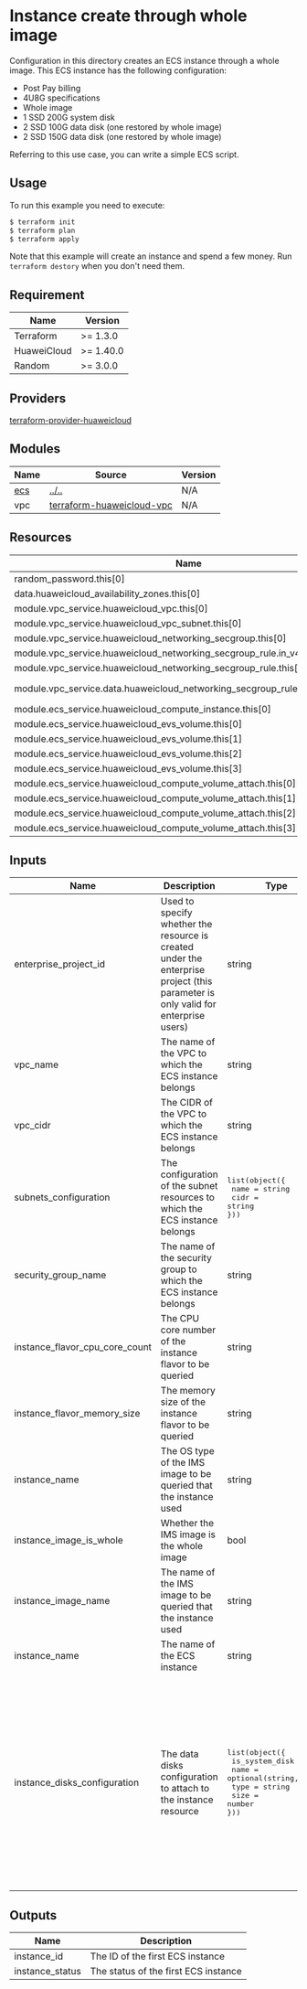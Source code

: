 # Instance create through whole image

Configuration in this directory creates an ECS instance through a whole image.
This ECS instance has the following configuration:

- Post Pay billing
- 4U8G specifications
- Whole image
- 1 SSD 200G system disk
- 2 SSD 100G data disk (one restored by whole image)
- 2 SSD 150G data disk (one restored by whole image)

Referring to this use case, you can write a simple ECS script.

## Usage

To run this example you need to execute:

```bash
$ terraform init
$ terraform plan
$ terraform apply
```

Note that this example will create an instance and spend a few money. Run `terraform destory` when you don't need them.

## Requirement

| Name | Version |
|------|---------|
| Terraform | >= 1.3.0 |
| HuaweiCloud | >= 1.40.0 |
| Random | >= 3.0.0 |

## Providers

[terraform-provider-huaweicloud](https://github.com/huaweicloud/terraform-provider-huaweicloud)

## Modules

| Name | Source | Version |
|------|--------|---------|
| <a name="module_ecs"></a>[ecs](#module\_ecs) | [../..](../../README.md) | N/A |
| vpc | [terraform-huaweicloud-vpc](https://github.com/terraform-huaweicloud-modules/terraform-huaweicloud-vpc) | N/A |

## Resources

| Name | Type |
|------|------|
| random_password.this[0] | resource |
| data.huaweicloud_availability_zones.this[0] | resource |
| module.vpc_service.huaweicloud_vpc.this[0] | resource |
| module.vpc_service.huaweicloud_vpc_subnet.this[0] | resource |
| module.vpc_service.huaweicloud_networking_secgroup.this[0] | resource |
| module.vpc_service.huaweicloud_networking_secgroup_rule.in_v4_self_group[0] | resource |
| module.vpc_service.huaweicloud_networking_secgroup_rule.this[0] | resource |
| module.vpc_service.data.huaweicloud_networking_secgroup_rules.this[0] | data source |
| module.ecs_service.huaweicloud_compute_instance.this[0] | resource |
| module.ecs_service.huaweicloud_evs_volume.this[0] | resource |
| module.ecs_service.huaweicloud_evs_volume.this[1] | resource |
| module.ecs_service.huaweicloud_evs_volume.this[2] | resource |
| module.ecs_service.huaweicloud_evs_volume.this[3] | resource |
| module.ecs_service.huaweicloud_compute_volume_attach.this[0] | resource |
| module.ecs_service.huaweicloud_compute_volume_attach.this[1] | resource |
| module.ecs_service.huaweicloud_compute_volume_attach.this[2] | resource |
| module.ecs_service.huaweicloud_compute_volume_attach.this[3] | resource |

## Inputs

| Name | Description | Type | value |
|------|-------------|------|---------------|
| enterprise_project_id | Used to specify whether the resource is created under the enterprise project (this parameter is only valid for enterprise users) | string | "0" |
| vpc_name | The name of the VPC to which the ECS instance belongs | string | "demo" |
| vpc_cidr | The CIDR of the VPC to which the ECS instance belongs | string | "192.168.0.0/16" |
| subnets_configuration | The configuration of the subnet resources to which the ECS instance belongs | <pre>list(object({<br>  name = string<br>  cidr = string<br>}))</pre> | <pre>[<br>  {<br>    "name": "demo",<br>    "cidr": "192.168.0.0/20"<br>  }<br>]</pre> |
| security_group_name | The name of the security group to which the ECS instance belongs | string | "demo" |
| instance_flavor_cpu_core_count | The CPU core number of the instance flavor to be queried | string | 4 |
| instance_flavor_memory_size | The memory size of the instance flavor to be queried | string | 8 |
| instance_name | The OS type of the IMS image to be queried that the instance used | string | "CentOS" |
| instance_image_is_whole | Whether the IMS image is the whole image | bool | true |
| instance_image_name | The name of the IMS image to be queried that the instance used | string | "{your whole image name}" |
| instance_name | The name of the ECS instance | string | "demo" |
| instance_disks_configuration | The data disks configuration to attach to the instance resource | <pre>list(object({<br>  is_system_disk = bool<br>  name           = optional(string, "")<br>  type           = string<br>  size           = number<br>}))</pre> | <pre>[<br>  {<br>    is_system_disk = true,<br>    type           = "SSD",<br>    size           = 200<br>  },<br>  {<br>    is_system_disk = false,<br>    name           = "data-disk-demo-0",<br>    type           = "SSD",<br>    size           = 100<br>  },<br>  {<br>    is_system_disk = false,<br>    name           = "data-disk-demo-1",<br>    type           = "SSD",<br>    size           = 150<br>  }<br>]</pre> |

## Outputs

| Name | Description |
|------|-------------|
| instance_id | The ID of the first ECS instance |
| instance_status | The status of the first ECS instance |
